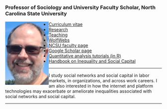 ### Professor of Sociology and University Faculty Scholar, North Carolina State University

<img align="left" src="steve_blowing_rock_smC.jpg">
 
 - [Curriculum vitae](/cv.pdf)
 - [Research](/research.html)
 - [Teaching](/teaching.html)
 - [WolfWebs](/WolfWebs/)
 - [NCSU faculty page](https://chass.ncsu.edu/people/sjmcdona/)
 - [Google Scholar page](https://scholar.google.com/citations?user=x5igFpEAAAAJ&hl=en&oi=ao)
 - [Quantitative analysis tutorials (in R)](/tutorials/index.html)
 - [Handbook on Inequality and Social Capital](https://www.e-elgar.com/shop/usd/handbook-on-inequality-and-social-capital-9781802202366.html)  

 ---

 I study social networks and social capital in labor markets, in organizations, and across work careers. I am also interested in how the internet and platform technologies may exacerbate or ameliorate inequalities associated with social networks and social capital.  

 ---
